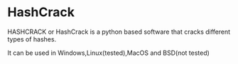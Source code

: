 # HashCrack
HASHCRACK or HashCrack is a python based software that cracks different types of hashes.

It can be used in Windows,Linux(tested),MacOS and BSD(not tested)


